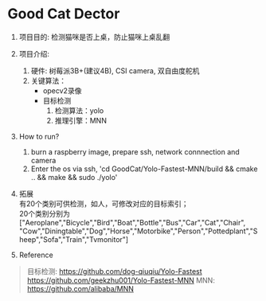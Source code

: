 # Good Cat Dector

1. 项目目的: 检测猫咪是否上桌，防止猫咪上桌乱翻
  
2. 项目介绍:
    1. 硬件: 树莓派3B+(建议4B), CSI camera, 双自由度舵机
    2. 关键算法：
        * opecv2录像
        * 目标检测
            1. 检测算法：yolo
            2. 推理引擎：MNN
  
3. How to run?
    1. burn a raspberry image, prepare ssh, network connnection and camera
    2. Enter the os via ssh, 'cd GoodCat/Yolo-Fastest-MNN/build && cmake .. && make && sudo ./yolo'
  
4. 拓展  
    有20个类别可供检测，如人，可修改对应的目标索引；  
    20个类别分别为["Aeroplane","Bicycle","Bird","Boat","Bottle","Bus","Car","Cat","Chair",
    "Cow","Diningtable","Dog","Horse","Motorbike","Person","Pottedplant","Sheep","Sofa","Train","Tvmonitor"]
  
5. Reference
> 目标检测: https://github.com/dog-qiuqiu/Yolo-Fastest  
        https://github.com/geekzhu001/Yolo-Fastest-MNN
> MNN: https://github.com/alibaba/MNN
    

